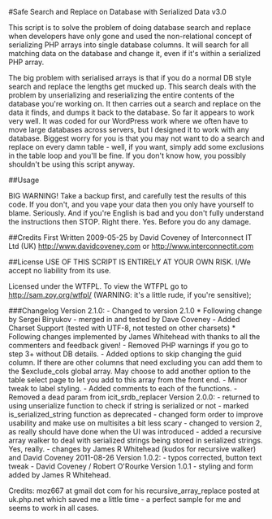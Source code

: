 #Safe Search and Replace on Database with Serialized Data v3.0

This script is to solve the problem of doing database search and replace when
developers have only gone and used the non-relational concept of serializing
PHP arrays into single database columns.  It will search for all matching
data on the database and change it, even if it's within a serialized PHP
array.

The big problem with serialised arrays is that if you do a normal DB style
search and replace the lengths get mucked up.  This search deals with the
problem by unserializing and reserializing the entire contents of the
database you're working on.  It then carries out a search and replace on the
data it finds, and dumps it back to the database.  So far it appears to work
very well.  It was coded for our WordPress work where we often have to move
large databases across servers, but I designed it to work with any database.
Biggest worry for you is that you may not want to do a search and replace on
every damn table - well, if you want, simply add some exclusions in the table
loop and you'll be fine.  If you don't know how, you possibly shouldn't be
using this script anyway.

##Usage

BIG WARNING!  Take a backup first, and carefully test the results of this
code. If you don't, and you vape your data then you only have yourself to
blame. Seriously.  And if you're English is bad and you don't fully
understand the instructions then STOP. Right there. Yes. Before you do any
damage.


##Credits
First Written 2009-05-25 by David Coveney of Interconnect IT Ltd (UK)
http://www.davidcoveney.com or http://www.interconnectit.com

##License
USE OF THIS SCRIPT IS ENTIRELY AT YOUR OWN RISK. I/We accept no liability
from its use.

Licensed under the WTFPL. To view the WTFPL go to http://sam.zoy.org/wtfpl/
(WARNING: it's a little rude, if you're sensitive);

###Changelog
Version 2.1.0:
	- Changed to version 2.1.0 
		* Following change by Sergei Biryukov - merged in and tested by Dave Coveney
	- Added Charset Support (tested with UTF-8, not tested on other charsets)
		* Following changes implemented by James Whitehead with thanks to all the commenters and feedback given!
	- Removed PHP warnings if you go to step 3+ without DB details.
	- Added options to skip changing the guid column. If there are other
	columns that need excluding you can add them to the $exclude_cols global
	array. May choose to add another option to the table select page to let
	you add to this array from the front end.
	- Minor tweak to label styling.
	- Added comments to each of the functions.
	- Removed a dead param from icit_srdb_replacer
Version 2.0.0:
	- returned to using unserialize function to check if string is
	serialized or not
	- marked is_serialized_string function as deprecated
	- changed form order to improve usability and make use on multisites a
	bit less scary
	- changed to version 2, as really should have done when the UI was
	introduced
	- added a recursive array walker to deal with serialized strings being
	stored in serialized strings. Yes, really.
	- changes by James R Whitehead (kudos for recursive walker) and David
	Coveney 2011-08-26
Version 1.0.2:
	- typos corrected, button text tweak - David Coveney / Robert O'Rourke
Version 1.0.1
	- styling and form added by James R Whitehead.

Credits:  moz667 at gmail dot com for his recursive_array_replace posted at
uk.php.net which saved me a little time - a perfect sample for me
and seems to work in all cases.


